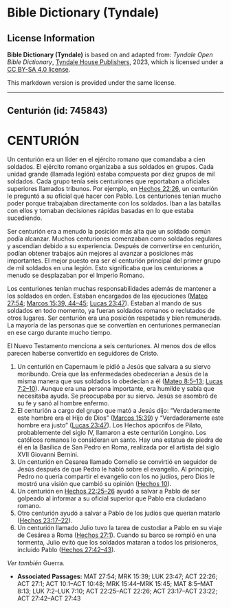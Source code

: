 # Bible Dictionary (Tyndale)

## License Information

**Bible Dictionary (Tyndale)** is based on and adapted from: _Tyndale Open Bible Dictionary_, [Tyndale House Publishers](https://tyndaleopenresources.com/), 2023, which is licensed under a [CC BY-SA 4.0 license](https://creativecommons.org/licenses/by-sa/4.0/legalcode.en).

This markdown version is provided under the same license.



--------------------------------

## Centurión (id: 745843)

CENTURIÓN
=========

Un centurión era un líder en el ejército romano que comandaba a cien soldados. El ejército romano organizaba a sus soldados en grupos. Cada unidad grande (llamada legión) estaba compuesta por diez grupos de mil soldados. Cada grupo tenía seis centuriones que reportaban a oficiales superiores llamados tribunos. Por ejemplo, en [Hechos 22:26](https://ref.ly/Acts22:26), un centurión le preguntó a su oficial qué hacer con Pablo. Los centuriones tenían mucho poder porque trabajaban directamente con los soldados. Iban a las batallas con ellos y tomaban decisiones rápidas basadas en lo que estaba sucediendo.

Ser centurión era a menudo la posición más alta que un soldado común podía alcanzar. Muchos centuriones comenzaban como soldados regulares y ascendían debido a su experiencia. Después de convertirse en centurión, podían obtener trabajos aún mejores al avanzar a posiciones más importantes. El mejor puesto era ser el centurión principal del primer grupo de mil soldados en una legión. Esto significaba que los centuriones a menudo se desplazaban por el Imperio Romano.

Los centuriones tenían muchas responsabilidades además de mantener a los soldados en orden. Estaban encargados de las ejecuciones ([Mateo 27:54](https://ref.ly/Matt27:54); [Marcos 15:39, 44–45](https://ref.ly/Mark15:39,Mark15:44-Mark15:45); [Lucas 23:47](https://ref.ly/Luke23:47)). Estaban al mando de sus soldados en todo momento, ya fueran soldados romanos o reclutados de otros lugares. Ser centurión era una posición respetada y bien remunerada. La mayoría de las personas que se convertían en centuriones permanecían en ese cargo durante mucho tiempo.

El Nuevo Testamento menciona a seis centuriones. Al menos dos de ellos parecen haberse convertido en seguidores de Cristo.

1. Un centurión en Capernaum le pidió a Jesús que salvara a su siervo moribundo. Creía que las enfermedades obedecerían a Jesús de la misma manera que sus soldados lo obedecían a él ([Mateo 8:5–13](https://ref.ly/Matt8:5-Matt8:13); [Lucas 7:2–10](https://ref.ly/Luke7:2-Luke7:10)). Aunque era una persona importante, era humilde y sabía que necesitaba ayuda. Se preocupaba por su siervo. Jesús se asombró de su fe y sanó al hombre enfermo.
2. El centurión a cargo del grupo que mató a Jesús dijo: “Verdaderamente este hombre era el Hijo de Dios” ([Marcos 15:39](https://ref.ly/Mark15:39)) y “Verdaderamente este hombre era justo” ([Lucas 23:47](https://ref.ly/Luke23:47)). Los Hechos apócrifos de Pilato, probablemente del siglo IV, llamaron a este centurión Longino. Los católicos romanos lo consideran un santo. Hay una estatua de piedra de él en la Basílica de San Pedro en Roma, realizada por el artista del siglo XVII Giovanni Bernini.
3. Un centurión en Cesarea llamado Cornelio se convirtió en seguidor de Jesús después de que Pedro le habló sobre el evangelio. Al principio, Pedro no quería compartir el evangelio con los no judíos, pero Dios le mostró una visión que cambió su opinión ([Hechos 10](https://ref.ly/Acts10:1-Acts10:48)).
4. Un centurión en [Hechos 22:25–26](https://ref.ly/Acts22:25-Acts22:26) ayudó a salvar a Pablo de ser golpeado al informar a su oficial superior que Pablo era ciudadano romano.
5. Otro centurión ayudó a salvar a Pablo de los judíos que querían matarlo ([Hechos 23:17–22](https://ref.ly/Acts23:17-Acts23:22)).
6. Un centurión llamado Julio tuvo la tarea de custodiar a Pablo en su viaje de Cesárea a Roma ([Hechos 27:1](https://ref.ly/Acts27:1)). Cuando su barco se rompió en una tormenta, Julio evitó que los soldados mataran a todos los prisioneros, incluido Pablo ([Hechos 27:42–43](https://ref.ly/Acts27:42-Acts27:43)).

*Ver también* Guerra.

* **Associated Passages:** MAT 27:54; MRK 15:39; LUK 23:47; ACT 22:26; ACT 27:1; ACT 10:1–ACT 10:48; MRK 15:44–MRK 15:45; MAT 8:5–MAT 8:13; LUK 7:2–LUK 7:10; ACT 22:25–ACT 22:26; ACT 23:17–ACT 23:22; ACT 27:42–ACT 27:43

